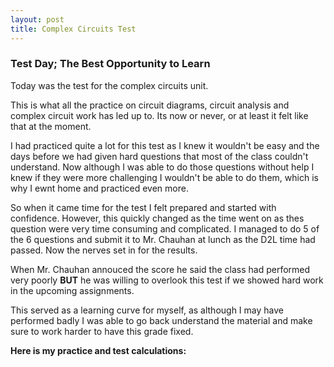 ```yaml
---
layout: post
title: Complex Circuits Test
---
```


### Test Day; The Best Opportunity to Learn

Today was the test for the complex circuits unit.

This is what all the practice on circuit diagrams, circuit analysis and complex circuit work has led up to. Its now or never, or at least it felt like that at the moment.

I had practiced quite a lot for this test as I knew it wouldn't be easy and the days before we had given hard questions that most of the class couldn't understand. Now although I was able to do those questions without help I knew if they were more challenging I wouldn't be able to do them, which is why I ewnt home and practiced even more.

So when it came time for the test I felt prepared and started with confidence. However, this quickly changed as the time went on as thes question were very time consuming and complicated. I managed to do 5 of the 6 questions and submit it to Mr. Chauhan at lunch as the D2L time had passed. Now the nerves set in for the results.

When Mr. Chauhan annouced the score he said the class had performed very poorly **BUT** he was willing to overlook this test if we showed hard work in the upcoming assignments.

This served as a learning curve for myself, as although I may have performed badly I was able to go back understand the material and make sure to work harder to have this grade fixed.

**Here is my practice and test calculations:**

<script src="https://cdn.jsdelivr.net/npm/publicalbum@latest/embed-ui.min.js" async></script>
<div class="pa-gallery-player-widget" style="width:100%; height:480px; display:none;"
  data-link="https://photos.app.goo.gl/W3GRUF2oLATuG5TV7"
  data-title="Complex Circuit Work"
  data-description="8 new items added to shared album">
  <object data="https://lh3.googleusercontent.com/Kv8r8Su9_8UM6ytfOo-yeBtfd0-rZsF3ctv21aGSAFqSYe5ilDp1B8CMB-TyAwtGYO0PUnQLTV1eLXe8idvnwaI0YWIniES7IbSCP66PY3leI5cxvASXeJdAiWqhOvUizMim9pIE3Q=w1920-h1080"></object>
  <object data="https://lh3.googleusercontent.com/9AeCMopKMZ2ySFbWwWABHMntKKcaxUTyWkJraoa_2bbXBG6TkS40zV1RR8xKZQjO-9SiGCwz1xQvUk6yzoq2mq8XlroTLIYBznqiiUS7GveDrlc8V_WoeCeQGPBtT9JR7kvuo_kLTA=w1920-h1080"></object>
  <object data="https://lh3.googleusercontent.com/vVP3tZd-P8QkX1b8EoDo4Q3285LPkf8pq5bjUc7xIFAu0MeIyI2wF9oq9ybKn1lLUsp7-D7p-Z9oTmjScCMTOxC62S41gc2yf_t5Y0gSCAT4qYeZrmZAuWNBDyFAhQ4MuSlhynFECw=w1920-h1080"></object>
  <object data="https://lh3.googleusercontent.com/edEH6P36vDGz9uOlfv904gkQTGjpelrNw9esAMeqTrSE1Qbg8igFVkLPSUVL28moPbOgTgJrEIK7Dg0oNnt5lCT4QNGv6Z6RpCx7yClyqxy8sVWKP2zS7P66gAGL8SkDcNXRvD51yw=w1920-h1080"></object>
  <object data="https://lh3.googleusercontent.com/UrE7cS3x7jLRRa_YIhYYkzOkrNbuyiu3C7en4KJY36RTU1JZXPNxGG3WwXXSdEEbR115o8xTBvbh-OWnHhrvbj6JBTRk-bO19MbaO0OX86p4j4NRp5W3c6TZf-8UIIxwBoP56viCnA=w1920-h1080"></object>
  <object data="https://lh3.googleusercontent.com/y4mA55cYJNuN3soT8bSDCi9AP-0VP-IHTHGW8a5l5O04Up100ctKCNCPi2X7_yMu4cyI4WSEBVy_kfKful_HlSyto5nz0p0oCVcQ_i7PizJnY4FohvGJm1oCRP6XMCjks1UpBNMoFw=w1920-h1080"></object>
  <object data="https://lh3.googleusercontent.com/X3iYlNuSnFV6cxTktQB5QpKC89SaDyM-HGupmMRgUE65pgcS-rhDKBGEzVqOXxf_vBgbbOMSgXc_GRsxkzLtiyJzSc63I2syjbhHIAuzaOGL1rYZ1hyWmOsX615JDF2yyY1MqrP60w=w1920-h1080"></object>
  <object data="https://lh3.googleusercontent.com/85ed-rzv1cAJ-35Vm5d4HqFITnlsFodYFn0ohX15CCYC9_svQDAws1sb-h5i57WmJwl7D0P7Yi_Duv5LPORkdi0W7w9Yj-2EI-dSxGQ5PF_QYgQRrlbJf-gGiQL84Ezg6BSq94v0kg=w1920-h1080"></object>
</div>
